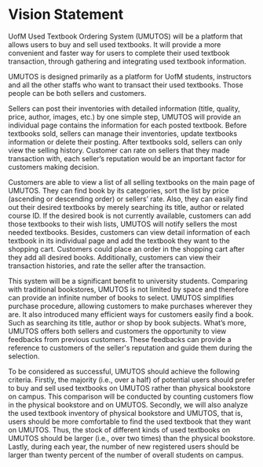 # Vision Statement

UofM Used Textbook Ordering System (UMUTOS) will be a platform that allows users to buy and sell used textbooks. It will provide a more convenient and faster way for users to complete their used textbook transaction, through gathering and integrating used textbook information. 

UMUTOS is designed primarily as a platform for UofM students, instructors and all the other staffs who want to transact their used textbooks. Those people can be both sellers and customers.

Sellers can post their inventories with detailed information (title, quality, price, author, images, etc.) by one simple step, UMUTOS will provide an individual page contains the information for each posted textbook. Before textbooks sold, sellers can manage their inventories, update textbooks information or delete their posting. After textbooks sold, sellers can only view the selling history. Customer can rate on sellers that they made transaction with, each seller’s reputation would be an important factor for customers making decision. 

Customers are able to view a list of all selling textbooks on the main page of UMUTOS. They can find book by its categories, sort the list by price (ascending or descending order) or sellers’ rate. Also, they can easily find out their desired textbooks by merely searching its title, author or related course ID. If the desired book is not currently available, customers can add those textbooks to their wish lists, UMUTOS will notify sellers the most needed textbooks. Besides, customers can view detail information of each textbook in its individual page and add the textbook they want to the shopping cart. Customers could place an order in the shopping cart after they add all desired books. Additionally, customers can view their transaction histories, and rate the seller after the transaction.

This system will be a significant benefit to university students. Comparing with traditional bookstores, UMUTOS is not limited by space and therefore can provide an infinite number of books to select. UMUTOS simplifies purchase procedure, allowing customers to make purchases wherever they are. It also introduced many efficient ways for customers easily find a book. Such as searching its title, author or shop by book subjects. What’s more, UMUTOS offers both sellers and customers the opportunity to view feedbacks from previous customers. These feedbacks can provide a reference to customers of the seller's reputation and guide them during the selection. 

To be considered as successful, UMUTOS should achieve the following criteria. Firstly, the majority (i.e., over a half) of potential users should prefer to buy and sell used textbooks on UMUTOS rather than physical bookstore on campus. This comparison will be conducted by counting customers flow in the physical bookstore and on UMUTOS. Secondly, we will also analyze the used textbook inventory of physical bookstore and UMUTOS, that is, users should be more comfortable to find the used textbook that they want on UMUTOS. Thus, the stock of different kinds of used textbooks on UMUTOS should be larger (i.e., over two times) than the physical bookstore. Lastly, during each year, the number of new registered users should be larger than twenty percent of the number of overall students on campus.
